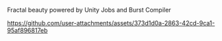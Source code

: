Fractal beauty powered by Unity Jobs and Burst Compiler

https://github.com/user-attachments/assets/373d1d0a-2863-42cd-9ca1-95af896817eb

